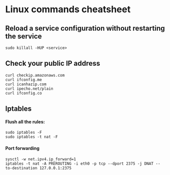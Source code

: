 # Linux commands cheatsheet

## Reload a service configuration without restarting the service

```
sudo killall -HUP <service>
```

## Check your public IP address
```
curl checkip.amazonaws.com
curl ifconfig.me
curl icanhazip.com
curl ipecho.net/plain
curl ifconfig.co
```

## Iptables

#### Flush all the rules:
```
sudo iptables -F
sudo iptables -t nat -F
```
#### Port forwarding
```
sysctl -w net.ipv4.ip_forward=1
iptables -t nat -A PREROUTING -i eth0 -p tcp --dport 2375 -j DNAT --to-destination 127.0.0.1:2375
```
